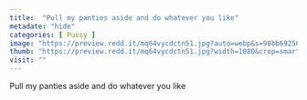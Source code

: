 ```yaml
---
title:  "Pull my panties aside and do whatever you like"
metadate: "hide"
categories: [ Pussy ]
image: "https://preview.redd.it/mq64vycdctn51.jpg?auto=webp&s=98bb69256095c5d46640fdabd92874a78552cc08"
thumb: "https://preview.redd.it/mq64vycdctn51.jpg?width=1080&crop=smart&auto=webp&s=ee826d8fbd9211475929daf1ce7109271ba83d98"
visit: ""
---
```

Pull my panties aside and do whatever you like
